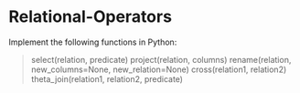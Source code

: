 # Relational-Operators
Implement the following functions in Python:
>select(relation, predicate)
>project(relation, columns)
>rename(relation, new_columns=None, new_relation=None)
>cross(relation1, relation2)
>theta_join(relation1, relation2, predicate)
